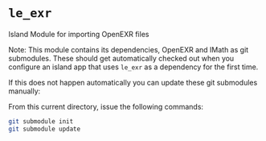 # `le_exr`

Island Module for importing OpenEXR files

Note: This module contains its dependencies, OpenEXR and IMath as git
submodules. These should get automatically checked out when you
configure an island app that uses `le_exr` as a dependency for the
first time.

If this does not happen automatically you can update these git
submodules manually:

From this current directory, issue the following commands:
```bash 
git submodule init 
git submodule update 
```
